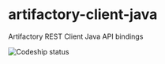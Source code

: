 artifactory-client-java
=======================

Artifactory REST Client Java API bindings

![Codeship status](https://www.codeship.io/projects/c516fe40-d115-0130-7f00-3663a95d3c82/status)
